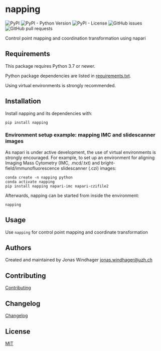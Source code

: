 # napping

![PyPI](https://img.shields.io/pypi/v/napping)
![PyPI - Python Version](https://img.shields.io/pypi/pyversions/napping)
![PyPI - License](https://img.shields.io/pypi/l/napping)
![GitHub issues](https://img.shields.io/github/issues/BodenmillerGroup/napping)
![GitHub pull requests](https://img.shields.io/github/issues-pr/BodenmillerGroup/napping)

Control point mapping and coordination transformation using napari

## Requirements

This package requires Python 3.7 or newer.

Python package dependencies are listed in [requirements.txt](https://github.com/BodenmillerGroup/napping/blob/main/requirements.txt).

Using virtual environments is strongly recommended.

## Installation

Install napping and its dependencies with:

    pip install napping

### Environment setup example: mapping IMC and slidescanner images

As napari is under active development, the use of virtual environments is strongly encouraged. For example, to set up an environment for aligning Imaging Mass Cytometry (IMC, .mcd/.txt) and bright-field/immunofluorescence slidescanner (.czi) images:

    conda create -n napping python
    conda activate napping
    pip install napping napari-imc napari-czifile2

Afterwards, napping can be started from inside the environment:

    napping

## Usage

Use `napping` for control point mapping and coordinate transformation

## Authors

Created and maintained by Jonas Windhager [jonas.windhager@uzh.ch](mailto:jonas.windhager@uzh.ch)

## Contributing

[Contributing](https://github.com/BodenmillerGroup/napping/blob/main/CONTRIBUTING.md)

## Changelog

[Changelog](https://github.com/BodenmillerGroup/napping/blob/main/CHANGELOG.md)

## License

[MIT](https://github.com/BodenmillerGroup/napping/blob/main/LICENSE.md)
